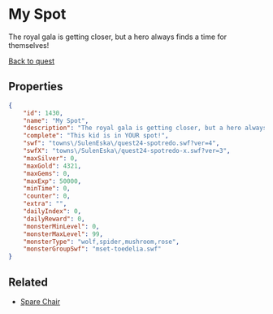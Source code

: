# My Spot

The royal gala is getting closer, but a hero always finds a time for themselves!

[Back to quest](../quests.md)

## Properties

```json
{
    "id": 1430,
    "name": "My Spot",
    "description": "The royal gala is getting closer, but a hero always finds a time for themselves!",
    "complete": "This kid is in YOUR spot!",
    "swf": "towns\/SulenEska\/quest24-spotredo.swf?ver=4",
    "swfX": "towns\/SulenEska\/quest24-spotredo-x.swf?ver=3",
    "maxSilver": 0,
    "maxGold": 4321,
    "maxGems": 0,
    "maxExp": 50000,
    "minTime": 0,
    "counter": 0,
    "extra": "",
    "dailyIndex": 0,
    "dailyReward": 0,
    "monsterMinLevel": 0,
    "monsterMaxLevel": 99,
    "monsterType": "wolf,spider,mushroom,rose",
    "monsterGroupSwf": "mset-toedelia.swf"
}
```

## Related

- [Spare Chair](../items/21414-spare-chair.md)

